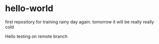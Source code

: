 # hello-world
first repository for training
rainy day again. tomorrow it will be really really cold

Hello testing on remote branch

